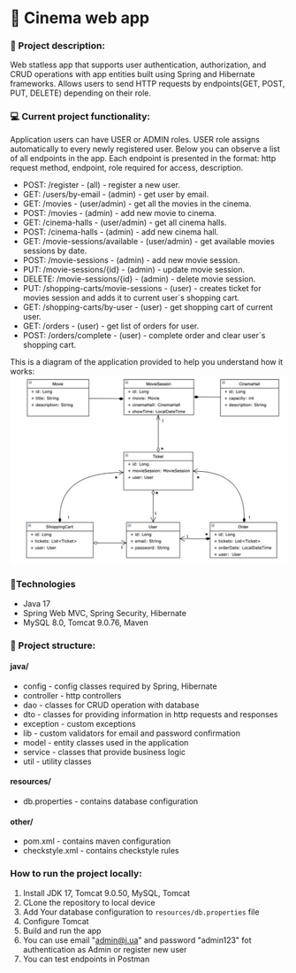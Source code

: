# 🎥 Cinema web app

### 📄 Project description:

Web statless app that supports user authentication, authorization, and CRUD operations with app entities built using Spring and Hibernate frameworks. Allows users to send HTTP requests by endpoints(GET, POST, PUT, DELETE) depending on their role.

### 💻 Current project functionality:
Application users can have USER or ADMIN roles. USER role assigns automatically to every newly registered user.
Below you can observe a list of all endpoints in the app. Each endpoint is presented in the format: http request method, endpoint, role required for access, description.
- POST: /register - (all) - register a new user.
- GET: /users/by-email - (admin) - get user by email.
- GET: /movies - (user/admin) - get all the movies in the cinema.
- POST: /movies - (admin) - add new movie to cinema.
- GET: /cinema-halls - (user/admin) - get all cinema halls.
- POST: /cinema-halls - (admin) - add new cinema hall.
- GET: /movie-sessions/available - (user/admin) - get available movies sessions by date.
- POST: /movie-sessions - (admin) - add new movie session.
- PUT: /movie-sessions/{id} - (admin) - update movie session.
- DELETE: /movie-sessions/{id} - (admin) - delete movie session.
- PUT: /shopping-carts/movie-sessions - (user) - creates ticket for movies session and adds it to current user`s shopping cart.
- GET: /shopping-carts/by-user - (user) - get shopping cart of current user.
- GET: /orders - (user) - get list of orders for user.
- POST: /orders/complete - (user) - complete order and clear user`s shopping cart.

This is a diagram of the application provided to help you understand how it works:
![pic](src/main/resources/Cinema_scheme.png)

### 🔨Technologies
- Java 17
- Spring Web MVC, Spring Security, Hibernate
- MySQL 8.0, Tomcat 9.0.76, Maven


### 📂 Project structure:
#### java/
- config - config classes required by Spring, Hibernate
- controller - http controllers
- dao - classes for CRUD operation with database
- dto - classes for providing information in http requests and responses
- exception - custom exceptions
- lib - custom validators for email and password confirmation
- model - entity classes used in the application
- service - classes that provide business logic
- util - utility classes

#### resources/
- db.properties - contains database configuration

#### other/

- pom.xml - contains maven configuration
- checkstyle.xml - contains checkstyle rules

### How to run the project locally:
1. Install JDK 17, Tomcat 9.0.50, MySQL, Tomcat
2. CLone the repository to local device
3. Add Your database configuration to `resources/db.properties` file
4. Configure Tomcat
5. Build and run the app
6. You can use email "admin@i.ua" and password "admin123" fot authentication as Admin or register new user
7. You can test endpoints in Postman


